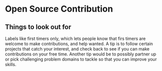 # Open Source Contribution

## Things to look out for

Labels like first timers only, which lets people know that firs timers are welcome to make contributions, and help wanted. A tip is to follow certain projects that catch your interest, and check back to see if you can make contributions on your free time. Another tip would be to possibly partner up or pick challenging problem domains to tackle so that you can improve your skills.
